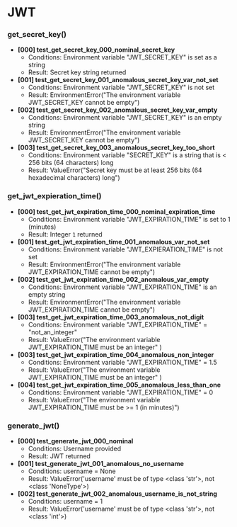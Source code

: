# JWT

### get_secret_key()
- **[000] test_get_secret_key_000_nominal_secret_key**
    - Conditions: Environment variable "JWT_SECRET_KEY" is set as a string
    - Result: Secret key string returned
- **[001] test_get_secret_key_001_anomalous_secret_key_var_not_set**
    - Conditions: Environment variable "JWT_SECRET_KEY" is not set
    - Result: EnvironmentError("The environment variable JWT_SECRET_KEY cannot be empty")
- **[002] test_get_secret_key_002_anomalous_secret_key_var_empty**
    - Conditions: Environment variable "JWT_SECRET_KEY" is an empty string
    - Result: EnvironmentError("The environment variable JWT_SECRET_KEY cannot be empty")
- **[003] test_get_secret_key_003_anomalous_secret_key_too_short**
    - Conditions: Environment variable "SECRET_KEY" is a string that is < 256 bits (64 characters) long
    - Result: ValueError("Secret key must be at least 256 bits (64 hexadecimal characters) long")


### get_jwt_expieration_time()
- **[000] test_get_jwt_expiration_time_000_nominal_expiration_time**
    - Conditions: Environment variable "JWT_EXPIRATION_TIME" is set to 1 (minutes)
    - Result: Integer `1` returned
- **[001] test_get_jwt_expiration_time_001_anomalous_var_not_set**
    - Conditions: Environment variable "JWT_EXPIERATION_TIME" is not set
    - Result: EnvironmentError("The environment variable JWT_EXPIRATION_TIME cannot be empty")
- **[002] test_get_jwt_expiration_time_002_anomalous_var_empty**
    - Conditions: Environment variable "JWT_EXPIRATION_TIME" is an empty string
    - Result: EnvironmentError("The environment variable JWT_EXPIRATION_TIME cannot be empty")
- **[003] test_get_jwt_expiration_time_003_anomalous_not_digit**
    - Conditions: Environment variable "JWT_EXPIRATION_TIME" = "not_an_integer"
    - Result: ValueError("The environment variable JWT_EXPIRATION_TIME must be an integer"
    )
- **[003] test_get_jwt_expiration_time_004_anomalous_non_integer**
    - Conditions: Environment variable "JWT_EXPIRATION_TIME" = 1.5
    - Result: ValueError("The environment variable JWT_EXPIRATION_TIME must be an integer"
    )
- **[004] test_get_jwt_expiration_time_005_anomalous_less_than_one**
    - Conditions: Environment variable "JWT_EXPIRATION_TIME" = 0
    - Result: ValueError("The environment variable JWT_EXPIRATION_TIME must be >= 1 (in minutes)")


### generate_jwt()
- **[000] test_generate_jwt_000_nominal**
    - Conditions: Username provided
    - Result: JWT returned
- **[001] test_generate_jwt_001_anomalous_no_username**
    - Conditions: username = None
    - Result: ValueError('username' must be of type <class 'str'>, not <class 'NoneType'>)
- **[002] test_generate_jwt_002_anomalous_username_is_not_string**
    - Conditions: username = 1
    - Result: ValueError('username' must be of type <class 'str'>, not <class 'int'>)
